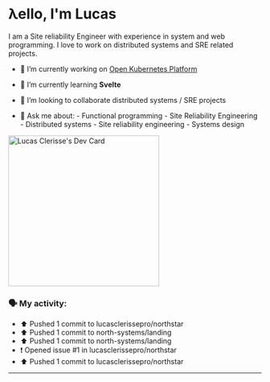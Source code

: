 # λello, I'm Lucas

I am a Site reliability Engineer with experience in system and web programming. I love to work on distributed systems and SRE related projects.

- 🔭 I’m currently working on [Open Kubernetes Platform](https://github.com/open-kubernetes-platform/okp)
- 🌱 I’m currently learning **Svelte**
- 👯 I’m looking to collaborate distributed systems / SRE projects

- 💬 Ask me about:
      - Functional programming
      - Site Reliability Engineering
      - Distributed systems
      - Site reliability engineering
      - Systems design

<a href="https://app.daily.dev/lucasclerissepr"><img src="https://api.daily.dev/devcards/325402480c4f457f961748160e6bf6eb.png?r=29p" width="300" alt="Lucas Clerisse's Dev Card"/></a>

### 🗣 My activity:

* ⬆️ Pushed 1 commit to lucasclerissepro/northstar
* ⬆️ Pushed 1 commit to north-systems/landing
* ⬆️ Pushed 1 commit to north-systems/landing
* ❗️ Opened issue #1 in lucasclerissepro/northstar
* ⬆️ Pushed 1 commit to lucasclerissepro/northstar
---
